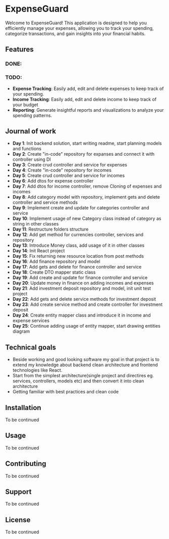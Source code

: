 # ExpenseGuard

Welcome to ExpenseGuard! This application is designed to help you efficiently manage your expenses, allowing you to track your spending, categorize transactions, and gain insights into your financial habits.

## Features

### DONE:

### TODO:

- **Expense Tracking**: Easily add, edit and delete expenses to keep track of your spending.
- **Income Tracking**: Easily add, edit and delete income to keep track of your budget
- **Reporting**: Generate insightful reports and visualizations to analyze your spending patterns.

## Journal of work

- **Day 1**: Init backend solution, start writing readme, start planning models and functions
- **Day 2**: Create "in-code" repository for expanses and connect it with controller using DI
- **Day 3**: Create crud controller and service for expenses
- **Day 4**: Create "in-code" repository for incomes
- **Day 5**: Create crud controller and service for incomes
- **Day 6**: Add dtos for expense controller
- **Day 7**: Add dtos for income controller, remove Cloning of expenses and incomes
- **Day 8**: Add category model with repository, implement gets and delete controller and service methods
- **Day 9**: Implement create and update for categories controller and service
- **Day 10**: Implement usage of new Category class instead of category as string in other classes
- **Day 11**: Restructure folders structure
- **Day 12**: Add get method for currencies controller, services and repository
- **Day 13**: Introduce Money class, add usage of it in other classes
- **Day 14**: Init React project
- **Day 15**: Fix returning new resource location from post methods
- **Day 16**: Add finance repository and model
- **Day 17**: Add gets and delete for finance controller and service
- **Day 18**: Create DTO mapper static class
- **Day 19**: Add create and update for finance controller and service
- **Day 20**: Update money in finance on adding incomes and expenses
- **Day 21**: Add investment deposit repository and model, init unit test project
- **Day 22**: Add gets and delete service methods for investment deposit
- **Day 23**: Add create service method and create controller for investment deposit
- **Day 24**: Create entity mapper class and introduce it in income and expense services
- **Day 25**: Continue adding usage of entity mapper, start drawing entities diagram

## Technical goals

- Beside working and good looking software my goal in that project is to extend my knowledge about backend clean architecture and frontend technologies like React.
- Start from the simplest architecture(single project and directires eg. services, controllers, models etc) and then convert it into clean architecture
- Getting familiar with best practices and clean code

## Installation

To be continued

## Usage

To be continued

## Contributing

To be continued

## Support

To be continued

## License

To be continued
